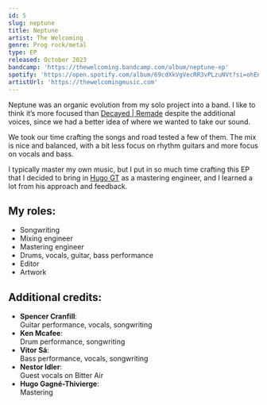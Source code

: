 ```yaml
---
id: 5
slug: neptune
title: Neptune
artist: The Welcoming
genre: Prog rock/metal
type: EP
released: October 2023
bandcamp: 'https://thewelcoming.bandcamp.com/album/neptune-ep'
spotify: 'https://open.spotify.com/album/69cdXkVgVecRR3vPLzuNVt?si=ohEnXlc0S8eFtdeKWuKblA'
artistUrl: 'https://thewelcomingmusic.com'
---
```


<script>
  import MulticolBlock from '$lib/MulticolBlock.svelte';
  import TextBlock from '$lib/TextBlock.svelte';
  import ReleaseImg from '$lib/ReleaseImg.svelte';
</script>

<TextBlock>

<ReleaseImg slug="neptune" />

<div>

Neptune was an organic evolution from my solo project into a band. I like to think it’s more focused than [Decayed | Remade](./decayed-remade) despite the additional voices, since we had a better idea of where we wanted to take our sound.

We took our time crafting the songs and road tested a few of them. The mix is nice and balanced, with a bit less focus on rhythm guitars and more focus on vocals and bass.

I typically master my own music, but I put in so much time crafting this EP that I decided to bring in [Hugo GT](https://hugogt.ca/) as a mastering engineer, and I learned a lot from his approach and feedback.

</div>

</TextBlock>

<MulticolBlock>
<TextBlock>

## My roles:

- Songwriting
- Mixing engineer
- Mastering engineer
- Drums, vocals, guitar, bass performance
- Editor
- Artwork

</TextBlock>

<TextBlock>

## Additional credits:

- **Spencer Cranfill**: <br />
  Guitar performance, vocals, songwriting
- **Ken Mcafee**: <br />
  Drum performance, songwriting
- **Vitor Sá**: <br />
  Bass performance, vocals, songwriting
- **Nestor Idler**: <br />
  Guest vocals on Bitter Air
- **Hugo Gagné-Thivierge**: <br />
  Mastering

</TextBlock>
</MulticolBlock>
